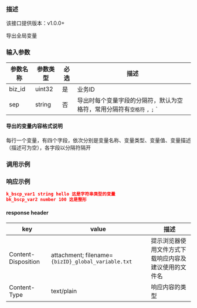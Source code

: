 ### 描述

该接口提供版本：v1.0.0+

导出全局变量

### 输入参数

| 参数名称 | 参数类型 | 必选 | 描述                                                         |
| -------- | -------- | ---- | ------------------------------------------------------------ |
| biz_id   | uint32   | 是   | 业务ID                                                       |
| sep      | string   | 否   | 导出时每个变量字段的分隔符，默认为空格符，常用分隔符有`空格符` `,`   `;`  `|` ，也可以为任意非换行符(\n)的ascii字符 |

#### 导出的变量内容格式说明

每行一个变量，有四个字段，依次分别是变量名称、变量类型、变量值、变量描述（描述可为空），各字段以分隔符隔开



### 调用示例



### 响应示例

```json
k_bscp_var1 string hello 这是字符串类型的变量
bk_bscp_var2 number 100 这是整形
```

#### response header

| key                 | value                                              | 描述                                                 |
| ------------------- | -------------------------------------------------- | ---------------------------------------------------- |
| Content-Disposition | attachment; filename=`{bizID}_global_variable.txt` | 提示浏览器使用文件方式下载响应内容及建议使用的文件名 |
| Content-Type        | text/plain                                         | 响应内容的类型                                       |

